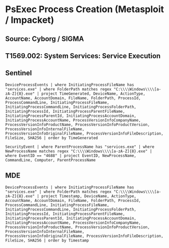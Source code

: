 # PsExec Process Creation (Metasploit / Impacket)

## Source: Cyborg / SIGMA

## 	T1569.002: System Services: Service Execution

## Sentinel

`DeviceProcessEvents
| where InitiatingProcessFileName has "services.exe"
| where FolderPath matches regex "C:\\\\Windows\\\\[a-zA-Z]{8}.exe"
| project TimeGenerated, DeviceName, ActionType, AccountName, AccountDomain, FileName, FolderPath, ProcessId, ProcessCommandLine, InitiatingProcessFileName, InitiatingProcessCommandLine, InitiatingProcessFolderPath, InitiatingProcessId, InitiatingProcessParentFileName, InitiatingProcessParentId, InitiatingProcessAccountDomain, InitiatingProcessAccountName, ProcessVersionInfoCompanyName, ProcessVersionInfoProductName, ProcessVersionInfoProductVersion, ProcessVersionInfoInternalFileName, ProcessVersionInfoOriginalFileName, ProcessVersionInfoFileDescription, FileSize, SHA256
| order by TimeGenerated`

`SecurityEvent
| where ParentProcessName has "services.exe"
| where NewProcessName matches regex "C:\\\\Windows\\\\[a-zA-Z]{8}.exe"
| where EventID == "4688"
| project EventID, NewProcessName, CommandLine, Computer, ParentProcessName`

## MDE

`DeviceProcessEvents
| where InitiatingProcessFileName has "services.exe"
| where FolderPath matches regex "C:\\\\Windows\\\\[a-zA-Z]{8}.exe"
| project Timestamp, DeviceName, ActionType, AccountName, AccountDomain, FileName, FolderPath, ProcessId, ProcessCommandLine, InitiatingProcessFileName, InitiatingProcessCommandLine, InitiatingProcessFolderPath, InitiatingProcessId, InitiatingProcessParentFileName, InitiatingProcessParentId, InitiatingProcessAccountDomain, InitiatingProcessAccountName, ProcessVersionInfoCompanyName, ProcessVersionInfoProductName, ProcessVersionInfoProductVersion, ProcessVersionInfoInternalFileName, ProcessVersionInfoOriginalFileName, ProcessVersionInfoFileDescription, FileSize, SHA256
| order by Timestamp`
